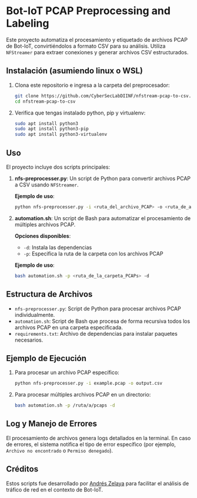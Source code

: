 # Bot-IoT PCAP Preprocessing and Labeling

Este proyecto automatiza el procesamiento y etiquetado de archivos PCAP de Bot-IoT, convirtiéndolos a formato CSV para su análisis. Utiliza `NFStreamer` para extraer conexiones y generar archivos CSV estructurados.

## Instalación (asumiendo linux o WSL)

1. Clona este repositorio e ingresa a la carpeta del preprocesador:

   ```bash
   git clone https://github.com/CyberSecLabDIINF/nfstream-pcap-to-csv.git
   cd nfstream-pcap-to-csv
   ```

2. Verifica que tengas instalado python, pip y virtualenv:

   ```bash
   sudo apt install python3
   sudo apt install python3-pip
   sudo apt install python3-virtualenv
   ```

## Uso

El proyecto incluye dos scripts principales:

1. **nfs-preprocesser.py**: Un script de Python para convertir archivos PCAP a CSV usando `NFStreamer`.

   **Ejemplo de uso**:

   ```bash
   python nfs-preprocesser.py -i <ruta_del_archivo_PCAP> -o <ruta_de_archivo_CSV_resultante>
   ```

2. **automation.sh**: Un script de Bash para automatizar el procesamiento de múltiples archivos PCAP.

   **Opciones disponibles**:

   - `-d`: Instala las dependencias
   - `-p`: Especifica la ruta de la carpeta con los archivos PCAP

   **Ejemplo de uso**:

   ```bash
   bash automation.sh -p <ruta_de_la_carpeta_PCAPs> -d
   ```

## Estructura de Archivos

- `nfs-preprocesser.py`: Script de Python para procesar archivos PCAP individualmente.
- `automation.sh`: Script de Bash que procesa de forma recursiva todos los archivos PCAP en una carpeta especificada.
- `requirements.txt`: Archivo de dependencias para instalar paquetes necesarios.

## Ejemplo de Ejecución

1. Para procesar un archivo PCAP específico:

   ```bash
   python nfs-preprocesser.py -i example.pcap -o output.csv
   ```

2. Para procesar múltiples archivos PCAP en un directorio:
   ```bash
   bash automation.sh -p /ruta/a/pcaps -d
   ```

## Log y Manejo de Errores

El procesamiento de archivos genera logs detallados en la terminal. En caso de errores, el sistema notifica el tipo de error específico (por ejemplo, `Archivo no encontrado` o `Permiso denegado`).

## Créditos

Estos scripts fue desarrollado por [Andrés Zelaya](https://github.com/Opsord) para facilitar el análisis de tráfico de red en el contexto de Bot-IoT.
